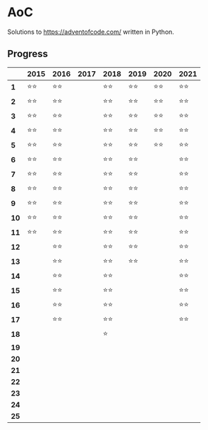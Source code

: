 # AoC
Solutions to https://adventofcode.com/ written in Python.

## Progress
|        | 2015  | 2016  | 2017 | 2018  | 2019  | 2020  | 2021  |
|--------|-------|-------|------|-------|-------|-------|-------|
| **1**  | ⭐⭐ | ⭐⭐ |      | ⭐⭐ | ⭐⭐ | ⭐⭐ | ⭐⭐ |
| **2**  | ⭐⭐ | ⭐⭐ |      | ⭐⭐ | ⭐⭐ | ⭐⭐ | ⭐⭐ |
| **3**  | ⭐⭐ | ⭐⭐ |      | ⭐⭐ | ⭐⭐ | ⭐⭐ | ⭐⭐ |
| **4**  | ⭐⭐ | ⭐⭐ |      | ⭐⭐ | ⭐⭐ | ⭐⭐ | ⭐⭐ |
| **5**  | ⭐⭐ | ⭐⭐ |      | ⭐⭐ | ⭐⭐ | ⭐⭐ | ⭐⭐ |
| **6**  | ⭐⭐ | ⭐⭐ |      | ⭐⭐ | ⭐⭐ |       | ⭐⭐ |
| **7**  | ⭐⭐ | ⭐⭐ |      | ⭐⭐ | ⭐⭐ |       | ⭐⭐ |
| **8**  | ⭐⭐ | ⭐⭐ |      | ⭐⭐ | ⭐⭐ |       | ⭐⭐ |
| **9**  | ⭐⭐ | ⭐⭐ |      | ⭐⭐ | ⭐⭐ |       | ⭐⭐ |
| **10** | ⭐⭐ | ⭐⭐ |      | ⭐⭐ | ⭐⭐ |       | ⭐⭐ |
| **11** | ⭐⭐ | ⭐⭐ |      | ⭐⭐ | ⭐⭐ |       | ⭐⭐ |
| **12** |       | ⭐⭐ |      | ⭐⭐ | ⭐⭐ |       | ⭐⭐ |
| **13** |       | ⭐⭐ |      | ⭐⭐ | ⭐⭐ |       | ⭐⭐ |
| **14** |       | ⭐⭐ |      | ⭐⭐ |      |        | ⭐⭐ |
| **15** |       | ⭐⭐ |      | ⭐⭐ |      |        | ⭐⭐ |
| **16** |       | ⭐⭐ |      | ⭐⭐ |      |        | ⭐⭐ |
| **17** |       | ⭐⭐ |      | ⭐⭐ |      |        | ⭐⭐ |
| **18** |       |       |      | ⭐   |      |      
| **19** |       |       |      |       |      |      
| **20** |       |       |      |       |      |      
| **21** |       |       |      |       |      |      
| **22** |       |       |      |       |      |      
| **23** |       |       |      |       |      |      
| **24** |       |       |      |       |      |      
| **25** |       |       |      |       |      |      
